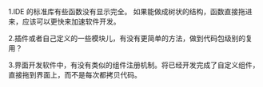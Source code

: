 1.IDE 的标准库有些函数没有显示完全。
      如果能做成树状的结构，函数直接拖进来，应该可以更快来加速软件开发。

2.插件或者自己定义的一些模块儿，有没有更简单的方法，做到代码包级别的复用？

3.界面开发软件中，有没有类似的组件注册机制。将已经开发完成了自定义组件，直接拖到界面上，而不是每次都拷贝代码。
